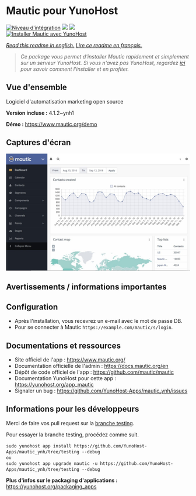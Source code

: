 # Mautic pour YunoHost

[![Niveau d'intégration](https://dash.yunohost.org/integration/mautic.svg)](https://dash.yunohost.org/appci/app/mautic) ![](https://ci-apps.yunohost.org/ci/badges/mautic.status.svg) ![](https://ci-apps.yunohost.org/ci/badges/mautic.maintain.svg)  
[![Installer Mautic avec YunoHost](https://install-app.yunohost.org/install-with-yunohost.svg)](https://install-app.yunohost.org/?app=mautic)

*[Read this readme in english.](./README.md)*
*[Lire ce readme en français.](./README_fr.md)*

> *Ce package vous permet d'installer Mautic rapidement et simplement sur un serveur YunoHost.
Si vous n'avez pas YunoHost, regardez [ici](https://yunohost.org/#/install) pour savoir comment l'installer et en profiter.*

## Vue d'ensemble

Logiciel d'automatisation marketing open source

**Version incluse :** 4.1.2~ynh1

**Démo :** https://www.mautic.org/demo

## Captures d'écran

![](./doc/screenshots/mautic-Screenshots.jpg)

## Avertissements / informations importantes

## Configuration

 * Après l'installation, vous recevrez un e-mail avec le mot de passe DB.
 * Pour se connecter à Mautic `https://example.com/mautic/s/login`.

## Documentations et ressources

* Site officiel de l'app : https://www.mautic.org/
* Documentation officielle de l'admin : https://docs.mautic.org/en
* Dépôt de code officiel de l'app : https://github.com/mautic/mautic
* Documentation YunoHost pour cette app : https://yunohost.org/app_mautic
* Signaler un bug : https://github.com/YunoHost-Apps/mautic_ynh/issues

## Informations pour les développeurs

Merci de faire vos pull request sur la [branche testing](https://github.com/YunoHost-Apps/mautic_ynh/tree/testing).

Pour essayer la branche testing, procédez comme suit.
```
sudo yunohost app install https://github.com/YunoHost-Apps/mautic_ynh/tree/testing --debug
ou
sudo yunohost app upgrade mautic -u https://github.com/YunoHost-Apps/mautic_ynh/tree/testing --debug
```

**Plus d'infos sur le packaging d'applications :** https://yunohost.org/packaging_apps
